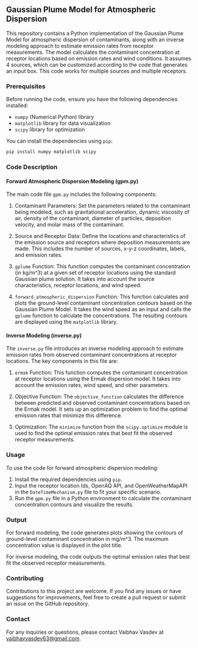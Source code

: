 ## Gaussian Plume Model for Atmospheric Dispersion

This repository contains a Python implementation of the Gaussian Plume Model for atmospheric dispersion of contaminants, along with an inverse modeling approach to estimate emission rates from receptor measurements. The model calculates the contaminant concentration at receptor locations based on emission rates and wind conditions. It assumes 4 sources, which can be customized according to the code that generates an input box. This code works for multiple sources and multiple receptors.

### Prerequisites

Before running the code, ensure you have the following dependencies installed:

- `numpy` (Numerical Python) library
- `matplotlib` library for data visualization
- `scipy` library for optimization

You can install the dependencies using `pip`:

```bash
pip install numpy matplotlib scipy
```

### Code Description

#### Forward Atmospheric Dispersion Modeling (gpm.py)

The main code file `gpm.py` includes the following components:

1. Contaminant Parameters: Set the parameters related to the contaminant being modeled, such as gravitational acceleration, dynamic viscosity of air, density of the contaminant, diameter of particles, deposition velocity, and molar mass of the contaminant.

2. Source and Receptor Data: Define the locations and characteristics of the emission source and receptors where deposition measurements are made. This includes the number of sources, x-y-z coordinates, labels, and emission rates.

3. `gplume` Function: This function computes the contaminant concentration (in kg/m^3) at a given set of receptor locations using the standard Gaussian plume solution. It takes into account the source characteristics, receptor locations, and wind speed.

4. `forward_atmospheric_dispersion` Function: This function calculates and plots the ground-level contaminant concentration contours based on the Gaussian Plume Model. It takes the wind speed as an input and calls the `gplume` function to calculate the concentrations. The resulting contours are displayed using the `matplotlib` library.

#### Inverse Modeling (inverse.py)

The `inverse.py` file introduces an inverse modeling approach to estimate emission rates from observed contaminant concentrations at receptor locations. The key components in this file are:

1. `ermak` Function: This function computes the contaminant concentration at receptor locations using the Ermak dispersion model. It takes into account the emission rates, wind speed, and other parameters.

2. Objective Function: The `objective_function` calculates the difference between predicted and observed contaminant concentrations based on the Ermak model. It sets up an optimization problem to find the optimal emission rates that minimize this difference.

3. Optimization: The `minimize` function from the `scipy.optimize` module is used to find the optimal emission rates that best fit the observed receptor measurements.

### Usage

To use the code for forward atmospheric dispersion modeling:

1. Install the required dependencies using `pip`.
2. Input the receptor location Ids, OpenAQ API, and OpenWeatherMapAPI in the `DateTimeMechanism.py` file to fit your specific scenario.
3. Run the `gpm.py` file in a Python environment to calculate the contaminant concentration contours and visualize the results.

### Output

For forward modeling, the code generates plots showing the contours of ground-level contaminant concentration in mg/m^3. The maximum concentration value is displayed in the plot title.

For inverse modeling, the code outputs the optimal emission rates that best fit the observed receptor measurements.

### Contributing

Contributions to this project are welcome. If you find any issues or have suggestions for improvements, feel free to create a pull request or submit an issue on the GitHub repository.

### Contact

For any inquiries or questions, please contact Vaibhav Vasdev at vaibhavvasdev63@gmail.com.
